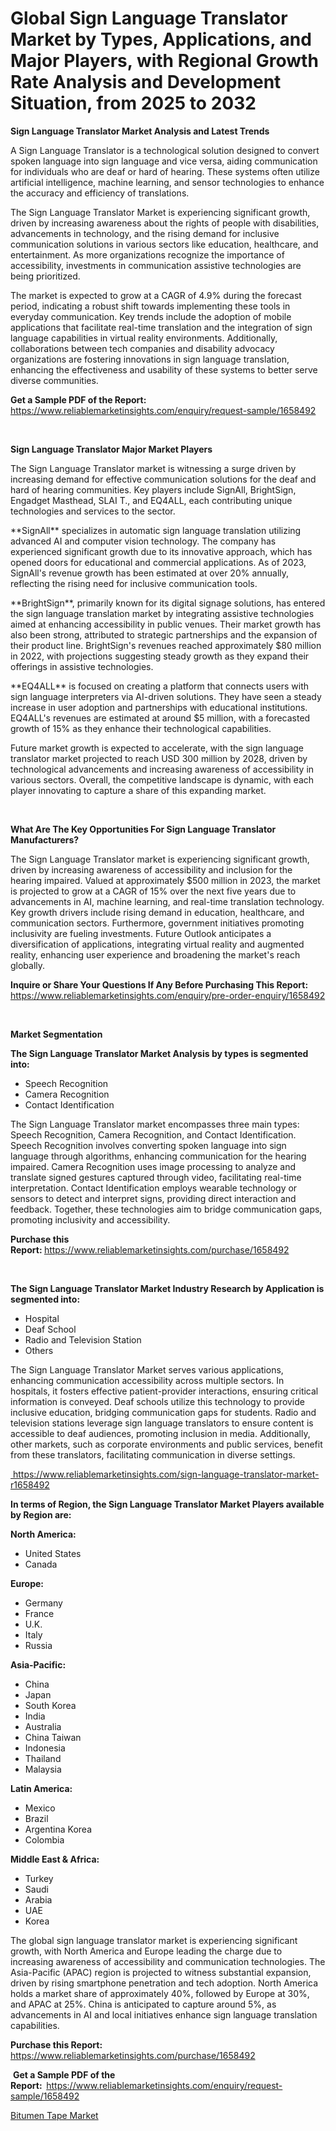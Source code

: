 <p><h1>Global Sign Language Translator Market by Types, Applications, and Major Players, with Regional Growth Rate Analysis and Development Situation, from 2025 to 2032</h1></p><p><strong>Sign Language Translator Market Analysis and Latest Trends</strong></p>
<p><p>A Sign Language Translator is a technological solution designed to convert spoken language into sign language and vice versa, aiding communication for individuals who are deaf or hard of hearing. These systems often utilize artificial intelligence, machine learning, and sensor technologies to enhance the accuracy and efficiency of translations.</p><p>The Sign Language Translator Market is experiencing significant growth, driven by increasing awareness about the rights of people with disabilities, advancements in technology, and the rising demand for inclusive communication solutions in various sectors like education, healthcare, and entertainment. As more organizations recognize the importance of accessibility, investments in communication assistive technologies are being prioritized.</p><p>The market is expected to grow at a CAGR of 4.9% during the forecast period, indicating a robust shift towards implementing these tools in everyday communication. Key trends include the adoption of mobile applications that facilitate real-time translation and the integration of sign language capabilities in virtual reality environments. Additionally, collaborations between tech companies and disability advocacy organizations are fostering innovations in sign language translation, enhancing the effectiveness and usability of these systems to better serve diverse communities.</p></p>
<p><strong>Get a Sample PDF of the Report:&nbsp;</strong> <a href="https://www.reliablemarketinsights.com/enquiry/request-sample/1658492?utm_campaign=2953&utm_medium=2&utm_source=Github&utm_content=ia&utm_term=04042025&utm_id=sign-language-translator">https://www.reliablemarketinsights.com/enquiry/request-sample/1658492</a></p>
<p>&nbsp;</p>
<p><strong>Sign Language Translator Major Market Players</strong></p>
<p><p>The Sign Language Translator market is witnessing a surge driven by increasing demand for effective communication solutions for the deaf and hard of hearing communities. Key players include SignAll, BrightSign, Engadget Masthead, SLAI T., and EQ4ALL, each contributing unique technologies and services to the sector.</p><p>**SignAll** specializes in automatic sign language translation utilizing advanced AI and computer vision technology. The company has experienced significant growth due to its innovative approach, which has opened doors for educational and commercial applications. As of 2023, SignAll's revenue growth has been estimated at over 20% annually, reflecting the rising need for inclusive communication tools.</p><p>**BrightSign**, primarily known for its digital signage solutions, has entered the sign language translation market by integrating assistive technologies aimed at enhancing accessibility in public venues. Their market growth has also been strong, attributed to strategic partnerships and the expansion of their product line. BrightSign's revenues reached approximately $80 million in 2022, with projections suggesting steady growth as they expand their offerings in assistive technologies.</p><p>**EQ4ALL** is focused on creating a platform that connects users with sign language interpreters via AI-driven solutions. They have seen a steady increase in user adoption and partnerships with educational institutions. EQ4ALL's revenues are estimated at around $5 million, with a forecasted growth of 15% as they enhance their technological capabilities.</p><p>Future market growth is expected to accelerate, with the sign language translator market projected to reach USD 300 million by 2028, driven by technological advancements and increasing awareness of accessibility in various sectors. Overall, the competitive landscape is dynamic, with each player innovating to capture a share of this expanding market.</p></p>
<p>&nbsp;</p>
<p><strong>What Are The Key Opportunities For Sign Language Translator Manufacturers?</strong></p>
<p><p>The Sign Language Translator market is experiencing significant growth, driven by increasing awareness of accessibility and inclusion for the hearing impaired. Valued at approximately $500 million in 2023, the market is projected to grow at a CAGR of 15% over the next five years due to advancements in AI, machine learning, and real-time translation technology. Key growth drivers include rising demand in education, healthcare, and communication sectors. Furthermore, government initiatives promoting inclusivity are fueling investments. Future Outlook anticipates a diversification of applications, integrating virtual reality and augmented reality, enhancing user experience and broadening the market's reach globally.</p></p>
<p><strong>Inquire or Share Your Questions If Any Before Purchasing This Report:</strong> <a href="https://www.reliablemarketinsights.com/enquiry/pre-order-enquiry/1658492?utm_campaign=2953&utm_medium=2&utm_source=Github&utm_content=ia&utm_term=04042025&utm_id=sign-language-translator">https://www.reliablemarketinsights.com/enquiry/pre-order-enquiry/1658492</a></p>
<p>&nbsp;</p>
<p><strong>Market Segmentation</strong></p>
<p><strong>The Sign Language Translator Market Analysis by types is segmented into:</strong></p>
<p><ul><li>Speech Recognition</li><li>Camera Recognition</li><li>Contact Identification</li></ul></p>
<p><p>The Sign Language Translator market encompasses three main types: Speech Recognition, Camera Recognition, and Contact Identification. Speech Recognition involves converting spoken language into sign language through algorithms, enhancing communication for the hearing impaired. Camera Recognition uses image processing to analyze and translate signed gestures captured through video, facilitating real-time interpretation. Contact Identification employs wearable technology or sensors to detect and interpret signs, providing direct interaction and feedback. Together, these technologies aim to bridge communication gaps, promoting inclusivity and accessibility.</p></p>
<p><strong>Purchase this Report:&nbsp;</strong><a href="https://www.reliablemarketinsights.com/purchase/1658492?utm_campaign=2953&utm_medium=2&utm_source=Github&utm_content=ia&utm_term=04042025&utm_id=sign-language-translator">https://www.reliablemarketinsights.com/purchase/1658492</a></p>
<p>&nbsp;</p>
<p><strong>The Sign Language Translator Market Industry Research by Application is segmented into:</strong></p>
<p><ul><li>Hospital</li><li>Deaf School</li><li>Radio and Television Station</li><li>Others</li></ul></p>
<p><p>The Sign Language Translator Market serves various applications, enhancing communication accessibility across multiple sectors. In hospitals, it fosters effective patient-provider interactions, ensuring critical information is conveyed. Deaf schools utilize this technology to provide inclusive education, bridging communication gaps for students. Radio and television stations leverage sign language translators to ensure content is accessible to deaf audiences, promoting inclusion in media. Additionally, other markets, such as corporate environments and public services, benefit from these translators, facilitating communication in diverse settings.</p></p>
<p><a href="https://www.reliablemarketinsights.com/sign-language-translator-market-r1658492?utm_campaign=2953&utm_medium=2&utm_source=Github&utm_content=ia&utm_term=04042025&utm_id=sign-language-translator">&nbsp;https://www.reliablemarketinsights.com/sign-language-translator-market-r1658492</a></p>
<p><strong>In terms of Region, the Sign Language Translator Market Players available by Region are:</strong></p>
<p>
    <p> <strong> North America: </strong>
        <ul>
            <li>United States</li>
            <li>Canada</li>
        </ul>
        </p> 
    <p> <strong> Europe: </strong>
        <ul>
            <li>Germany</li>
            <li>France</li>
            <li>U.K.</li>
            <li>Italy</li>
            <li>Russia</li>
        </ul>
        </p> 
    <p> <strong> Asia-Pacific: </strong>
        <ul>
            <li>China</li>
            <li>Japan</li>
            <li>South Korea</li>
            <li>India</li>
            <li>Australia</li>
            <li>China Taiwan</li>
            <li>Indonesia</li>
            <li>Thailand</li>
            <li>Malaysia</li>
        </ul>
        </p> 
    <p> <strong> Latin America: </strong>
        <ul>
            <li>Mexico</li>
            <li>Brazil</li>
            <li>Argentina Korea</li>
            <li>Colombia</li>
        </ul>
        </p> 
    <p> <strong> Middle East & Africa: </strong>
        <ul>
            <li>Turkey</li>
            <li>Saudi</li>
            <li>Arabia</li>
            <li>UAE</li>
            <li>Korea</li>
        </ul>
    </p>
    </p>
<p><p>The global sign language translator market is experiencing significant growth, with North America and Europe leading the charge due to increasing awareness of accessibility and communication technologies. The Asia-Pacific (APAC) region is projected to witness substantial expansion, driven by rising smartphone penetration and tech adoption. North America holds a market share of approximately 40%, followed by Europe at 30%, and APAC at 25%. China is anticipated to capture around 5%, as advancements in AI and local initiatives enhance sign language translation capabilities.</p></p>
<p><strong>Purchase this Report: </strong><a href="https://www.reliablemarketinsights.com/purchase/1658492?utm_campaign=2953&utm_medium=2&utm_source=Github&utm_content=ia&utm_term=04042025&utm_id=sign-language-translator">https://www.reliablemarketinsights.com/purchase/1658492</a></p>
<p>&nbsp;<strong>Get a Sample PDF of the Report:&nbsp;&nbsp;</strong><a href="https://www.reliablemarketinsights.com/enquiry/request-sample/1658492?utm_campaign=2953&utm_medium=2&utm_source=Github&utm_content=ia&utm_term=04042025&utm_id=sign-language-translator">https://www.reliablemarketinsights.com/enquiry/request-sample/1658492</a></p>
<p><strong></strong></p>
<p><p><a href="https://github.com/paljuhubeyde/Market-Research-Report-List-1/blob/main/bitumen-tape-market.md?utm_campaign=2953&utm_medium=2&utm_source=Github&utm_content=ia&utm_term=04042025&utm_id=sign-language-translator">Bitumen Tape Market</a></p></p>